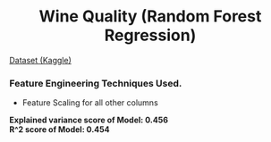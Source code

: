 <h1 align='center'>
  Wine Quality (Random Forest Regression)
</h1>

<a href='https://www.kaggle.com/uciml/red-wine-quality-cortez-et-al-2009' target='_blank'>Dataset (Kaggle)</a>

<h3>Feature Engineering Techniques Used.</h3>
<ul>
  <li>Feature Scaling for all other columns</li>
</ul>

**Explained variance score of Model: 0.456**
<br/>
**R^2 score of Model: 0.454**
